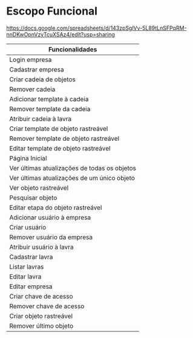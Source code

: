 # Escopo Funcional

https://docs.google.com/spreadsheets/d/143zpSglVv-5L89tLnSFPqRM-nnDKwOpnVzyTcuXSAz4/edit?usp=sharing



| Funcionalidades                              |
| -------------------------------------------- |
| Login empresa                                |
| Cadastrar empresa                            |
| Criar cadeia de objetos                      |
| Remover cadeia                               |
| Adicionar template à cadeia                  |
| Remover template da cadeia                   |
| Atribuir cadeia à lavra                      |
| Criar template de objeto rastreável          |
| Remover template de objeto rastreável        |
| Editar template de objeto rastreável         |
| Página Inicial                               |
| Ver últimas atualizações de todas os objetos |
| Ver últimas atualizações de um único objeto  |
| Ver objeto rastreável                        |
| Pesquisar objeto                             |
| Editar etapa do objeto rastreável            |
| Adicionar usuário à empresa                  |
| Criar usuário                                |
| Remover usuário da empresa                   |
| Atribuir usuário à lavra                     |
| Cadastrar lavra                              |
| Listar lavras                                |
| Editar lavra                                 |
| Editar empresa                               |
| Criar chave de acesso                        |
| Remover chave de acesso                      |
| Criar objeto rastreável                      |
| Remover último objeto                        |
